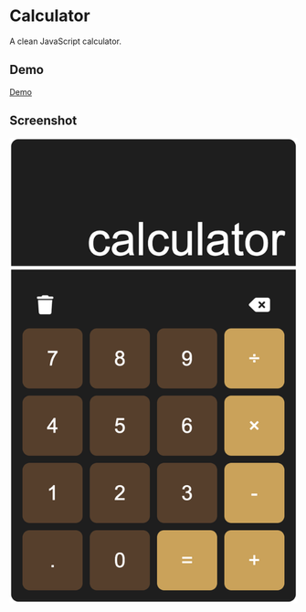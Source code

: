 # Calculator

A clean JavaScript calculator.

## Demo
[Demo](https://yourusername.github.io/calculator/)

## Screenshot
![Screenshot](screenshot.png)
